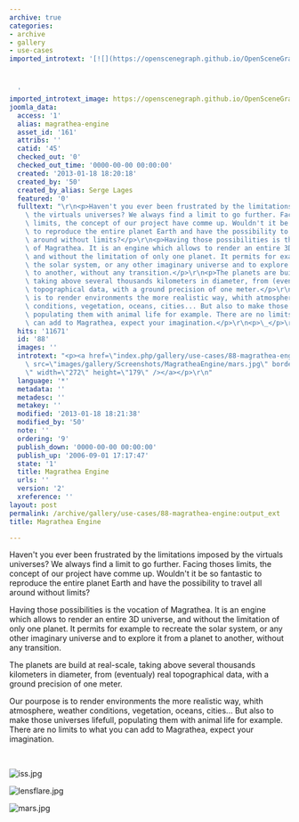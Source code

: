 ```yaml
---
archive: true
categories:
- archive
- gallery
- use-cases
imported_introtext: '[![](https://openscenegraph.github.io/OpenSceneGraphDotComBackup/OpenSceneGraph/www.openscenegraph.com/images/gallery/Screenshots/MagratheaEngine/mars.jpg)](https://openscenegraph.github.io/OpenSceneGraphDotComBackup/OpenSceneGraph/www.openscenegraph.com/index.php/gallery/use-cases/88-magrathea-engine.html)



  '
imported_introtext_image: https://openscenegraph.github.io/OpenSceneGraphDotComBackup/OpenSceneGraph/www.openscenegraph.com/images/gallery/Screenshots/MagratheaEngine/mars.jpg
joomla_data:
  access: '1'
  alias: magrathea-engine
  asset_id: '161'
  attribs: ''
  catid: '45'
  checked_out: '0'
  checked_out_time: '0000-00-00 00:00:00'
  created: '2013-01-18 18:20:18'
  created_by: '50'
  created_by_alias: Serge Lages
  featured: '0'
  fulltext: "\r\n<p>Haven't you ever been frustrated by the limitations imposed by\
    \ the virtuals universes? We always find a limit to go further. Facing thoses\
    \ limits, the concept of our project have comme up. Wouldn't it be so fantastic\
    \ to reproduce the entire planet Earth and have the possibility to travel all\
    \ around without limits?</p>\r\n<p>Having those possibilities is the vocation\
    \ of Magrathea. It is an engine which allows to render an entire 3D universe,\
    \ and without the limitation of only one planet. It permits for example to recreate\
    \ the solar system, or any other imaginary universe and to explore it from a planet\
    \ to another, without any transition.</p>\r\n<p>The planets are build at real-scale,\
    \ taking above several thousands kilometers in diameter, from (eventualy) real\
    \ topographical data, with a ground precision of one meter.</p>\r\n<p>Our pourpose\
    \ is to render environments the more realistic way, whith atmosphere, weather\
    \ conditions, vegetation, oceans, cities... But also to make those universes lifefull,\
    \ populating them with animal life for example. There are no limits to what you\
    \ can add to Magrathea, expect your imagination.</p>\r\n<p>\_</p>\r\n<p>{AG}Screenshots/MagratheaEngine{/AG}</p>"
  hits: '11671'
  id: '88'
  images: ''
  introtext: "<p><a href=\"index.php/gallery/use-cases/88-magrathea-engine\"><img\
    \ src=\"images/gallery/Screenshots/MagratheaEngine/mars.jpg\" border=\"0\" alt=\"\
    \" width=\"272\" height=\"179\" /></a></p>\r\n"
  language: '*'
  metadata: ''
  metadesc: ''
  metakey: ''
  modified: '2013-01-18 18:21:38'
  modified_by: '50'
  note: ''
  ordering: '9'
  publish_down: '0000-00-00 00:00:00'
  publish_up: '2006-09-01 17:17:47'
  state: '1'
  title: Magrathea Engine
  urls: ''
  version: '2'
  xreference: ''
layout: post
permalink: /archive/gallery/use-cases/88-magrathea-engine:output_ext
title: Magrathea Engine

---
```

Haven't you ever been frustrated by the limitations imposed by the virtuals universes? We always find a limit to go further. Facing thoses limits, the concept of our project have comme up. Wouldn't it be so fantastic to reproduce the entire planet Earth and have the possibility to travel all around without limits?


Having those possibilities is the vocation of Magrathea. It is an engine which allows to render an entire 3D universe, and without the limitation of only one planet. It permits for example to recreate the solar system, or any other imaginary universe and to explore it from a planet to another, without any transition.


The planets are build at real-scale, taking above several thousands kilometers in diameter, from (eventualy) real topographical data, with a ground precision of one meter.


Our pourpose is to render environments the more realistic way, whith atmosphere, weather conditions, vegetation, oceans, cities... But also to make those universes lifefull, populating them with animal life for example. There are no limits to what you can add to Magrathea, expect your imagination.


 




![iss.jpg](https://openscenegraph.github.io/OpenSceneGraphDotComBackup/OpenSceneGraph/www.openscenegraph.com/images/gallery/Screenshots/MagratheaEngine/iss.jpg)

![lensflare.jpg](https://openscenegraph.github.io/OpenSceneGraphDotComBackup/OpenSceneGraph/www.openscenegraph.com/images/gallery/Screenshots/MagratheaEngine/lensflare.jpg)

![mars.jpg](https://openscenegraph.github.io/OpenSceneGraphDotComBackup/OpenSceneGraph/www.openscenegraph.com/images/gallery/Screenshots/MagratheaEngine/mars.jpg)




